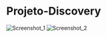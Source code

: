 # Projeto-Discovery

![Screenshot_1](https://github.com/JulianDiel/Projeto-Discovery/assets/52138612/e229bb91-19d0-4320-9d2b-dd86fe515bd6)
![Screenshot_2](https://github.com/JulianDiel/Projeto-Discovery/assets/52138612/030881cc-a839-40f4-b4d7-5918c0d3df17)

